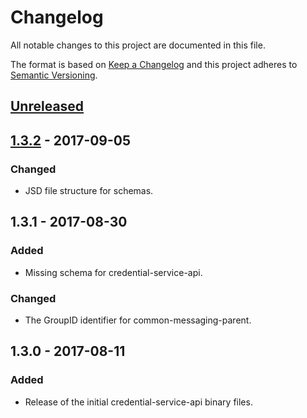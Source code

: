 # Changelog
All notable changes to this project are documented in this file.
 
The format is based on [Keep a Changelog](http://keepachangelog.com/)
and this project adheres to [Semantic Versioning](http://semver.org/).

## [Unreleased]

## [1.3.2] - 2017-09-05

### Changed
 - JSD file structure for schemas.

## 1.3.1 - 2017-08-30

### Added
 - Missing schema for credential-service-api.

### Changed
 - The GroupID identifier for common-messaging-parent.

## 1.3.0 - 2017-08-11

### Added
 - Release of the initial credential-service-api binary files.

[Unreleased]: https://github.com/dellemc-symphony/credential-service-api/compare/1.3.2...HEAD
[1.3.2]: https://github.com/dellemc-symphony/credential-service-api/compare/1.3.1...1.3.2
